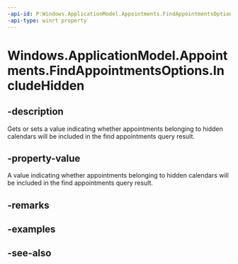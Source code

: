 ```yaml
---
-api-id: P:Windows.ApplicationModel.Appointments.FindAppointmentsOptions.IncludeHidden
-api-type: winrt property
---
```


<!-- Property syntax
public bool IncludeHidden { get;  set; }
-->

# Windows.ApplicationModel.Appointments.FindAppointmentsOptions.IncludeHidden

## -description
Gets or sets a value indicating whether appointments belonging to hidden calendars will be included in the find appointments query result.

## -property-value
A value indicating whether appointments belonging to hidden calendars will be included in the find appointments query result.

## -remarks

## -examples

## -see-also
